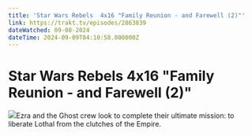 ```yaml
---
title: 'Star Wars Rebels  4x16 "Family Reunion - and Farewell (2)"' 
link: https://trakt.tv/episodes/2863839
dateWatched: 09-08-2024
dateTime: 2024-09-09T04:10:58.000000Z
---
```

# Star Wars Rebels  4x16 "Family Reunion - and Farewell (2)"

![](https://walter-r2.trakt.tv/images/episodes/002/863/839/screenshots/thumb/6ea3135a68.jpg)Ezra and the Ghost crew look to complete their ultimate mission: to liberate Lothal from the clutches of the Empire.